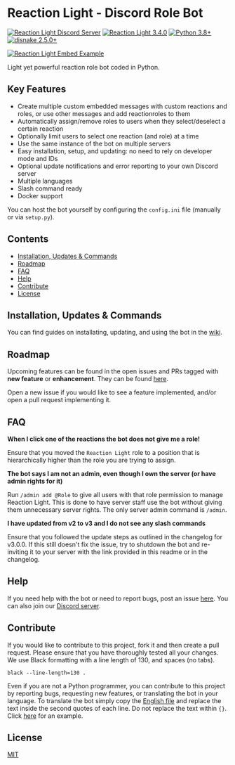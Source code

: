 # Reaction Light - Discord Role Bot
[![Reaction Light Discord Server](https://img.shields.io/discord/914952998109716531?color=5865f2&logo=discord&logoColor=ffffff)](https://discord.gg/cqxZQkhhHm)
[![Reaction Light 3.4.0](https://img.shields.io/badge/Reaction%20Light-3.4.0-yellow.svg)](https://github.com/eibex/reaction-light/blob/master/CHANGELOG.md)
[![Python 3.8+](https://img.shields.io/badge/python-3.8+-blue.svg)](#)
[![disnake 2.5.0+](https://img.shields.io/badge/disnake-2.5.0+-blue.svg)](#)

[![Reaction Light Embed Example](https://i.imgur.com/f4b9Qye.png)](#)

Light yet powerful reaction role bot coded in Python.

## Key Features
- Create multiple custom embedded messages with custom reactions and roles, or use other messages and add reactionroles to them
- Automatically assign/remove roles to users when they select/deselect a certain reaction
- Optionally limit users to select one reaction (and role) at a time
- Use the same instance of the bot on multiple servers
- Easy installation, setup, and updating: no need to rely on developer mode and IDs
- Optional update notifications and error reporting to your own Discord server
- Multiple languages
- Slash command ready
- Docker support

You can host the bot yourself by configuring the `config.ini` file (manually or via `setup.py`).

## Contents
- [Installation, Updates & Commands](#installation-updates--commands)
- [Roadmap](#roadmap)
- [FAQ](#faq)
- [Help](#help)
- [Contribute](#contribute)
- [License](#license)

## Installation, Updates & Commands
You can find guides on installating, updating, and using the bot in the [wiki](https://github.com/eibex/reaction-light/wiki).

## Roadmap
Upcoming features can be found in the open issues and PRs tagged with **new feature** or **enhancement**. They can be found [here](https://github.com/eibex/reaction-light/issues?q=is%3Aopen).

Open a new issue if you would like to see a feature implemented, and/or open a pull request implementing it.

## FAQ
**When I click one of the reactions the bot does not give me a role!**

Ensure that you moved the `Reaction Light` role to a position that is hierarchically higher than the role you are trying to assign.

**The bot says I am not an admin, even though I own the server (or have admin rights for it)**

Run `/admin add @Role` to give all users with that role permission to manage Reaction Light. This is done to have server staff use the bot without giving them unnecessary server rights. The only server admin command is `/admin`.

**I have updated from v2 to v3 and I do not see any slash commands**

Ensure that you followed the update steps as outlined in the changelog for v3.0.0. If this still doesn't fix the issue, try to shutdown the bot and re-inviting it to your server with the link provided in this readme or in the changelog.

## Help
If you need help with the bot or need to report bugs, post an issue [here](https://github.com/eibex/reaction-light/issues).
You can also join our [Discord server](https://discord.gg/cqxZQkhhHm).

## Contribute
If you would like to contribute to this project, fork it and then create a pull request. Please ensure that you have thoroughly tested all your changes. We use Black formatting with a line length of 130, and spaces (no tabs).

```
black --line-length=130 .
```

Even if you are not a Python programmer, you can contribute to this project by reporting bugs, requesting new features, or translating the bot in your language. To translate the bot simply copy the [English file](https://github.com/eibex/reaction-light/blob/master/i18n/en-gb.json) and replace the text inside the second quotes of each line. Do not replace the text within `{}`. Click [here](https://github.com/eibex/reaction-light/blob/master/i18n/it-it.json) for an example.

## License
[MIT](https://github.com/eibex/reaction-light/blob/master/LICENSE)
